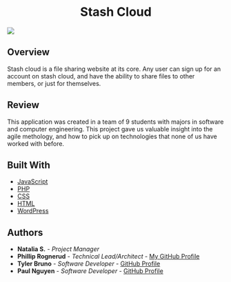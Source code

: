 <h1 align="center"><strong>Stash Cloud</strong></h1>

<img src="https://github.com/philliprognerud/Stash-Cloud-WebApp/blob/master/image/CazimWSVSD.gif" align="center" >

<h2>Overview</h2>

Stash cloud is a file sharing website at its core. Any user can sign up for an account on stash cloud, and have the ability to share files to other members, or just for themselves.

<h2>Review</h2>
This application was created in a team of 9 students with majors in software and computer engineering. This project gave us valuable insight into the agile methology, and how to pick up on technologies that none of us have worked with before.


## Built With

* [JavaScript](http://es6-features.org/#Constants)
* [PHP](https://facebook.github.io/react/)
* [CSS](http://redux.js.org/)
* [HTML](https://github.com/borisyankov/react-sparklines)
* [WordPress](https://developers.google.com/maps/)


## Authors

* **Natalia S.** - *Project Manager* 
* **Phillip Rognerud** - *Technical Lead/Architect* - [My GitHub Profile](https://github.com/philliprognerud)
* **Tyler Bruno** - *Software Developer* - [GitHub Profile](https://github.com/tybruo)
* **Paul Nguyen** - *Software Developer* - [GitHub Profile](https://github.com/paul1409)

